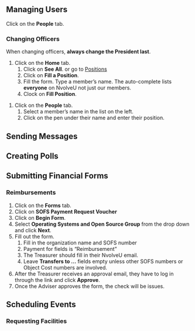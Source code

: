 ## Managing Users

Click on the **People** tab.

### Changing Officers

When changing officers, **always change the President last**.

1.  Click on the **Home** tab.
    1.  Click on **See All**. or go to
        [Positions](https://orgsync.com/145511/positions)
    2.  Click on **Fill a Position**.
    3.  Fill the form. Type a member’s name. The auto-complete lists
        **everyone** on NvolveU not just our members.
    4.  Clock on **Fill Position**.

<!-- -->

1.  Click on the **People** tab.
    1.  Select a member’s name in the list on the left.
    2.  Click on the pen under their name and enter their position.

## Sending Messages

## Creating Polls

## Submitting Financial Forms

### Reimbursements

1.  Click on the **Forms** tab.
2.  Click on **SOFS Payment Request Voucher**
3.  Click on **Begin Form**.
4.  Select **Operating Systems and Open Source Group** from the drop
    down and click **Next**.
5.  Fill out the form.
    1.  Fill in the organization name and SOFS number
    2.  Payment for fields is “Reimbursement”
    3.  The Treasurer should fill in their NvolveU email.
    4.  Leave **Transfers to …** fields empty unless other SOFS numbers
        or Object Cost numbers are involved.
6.  After the Treasurer receives an approval email, they have to log in
    through the link and click **Approve**.
7.  Once the Adviser approves the form, the check will be issues.

## Scheduling Events

### Requesting Facilities
